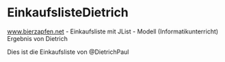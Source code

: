 # EinkaufslisteDietrich
www.bierzapfen.net - Einkaufsliste mit JList - Modell (Informatikunterricht) Ergebnis von Dietrich

Dies ist die Einkaufsliste von @DietrichPaul
